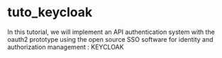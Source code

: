 # tuto_keycloak
In this tutorial, we will implement an API authentication system with the oauth2 prototype using the open source 
SSO software for identity and authorization management : KEYCLOAK
